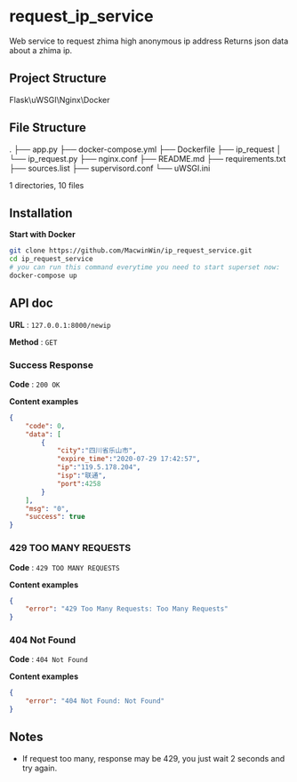 # request_ip_service
Web service to request zhima high anonymous ip address
Returns json data about a zhima ip.

## Project Structure
Flask\uWSGI\Nginx\Docker

## File Structure
.
├── app.py
├── docker-compose.yml
├── Dockerfile
├── ip_request
│   └── ip_request.py
├── nginx.conf
├── README.md
├── requirements.txt
├── sources.list
├── supervisord.conf
└── uWSGI.ini

1 directories, 10 files

## Installation
**Start with Docker**
```bash
git clone https://github.com/MacwinWin/ip_request_service.git
cd ip_request_service
# you can run this command everytime you need to start superset now:
docker-compose up
```

## API doc

**URL** : `127.0.0.1:8000/newip`

**Method** : `GET`

### Success Response

**Code** : `200 OK`

**Content examples**

```json
{
    "code": 0,
    "data": [
        {
            "city":"四川省乐山市",
            "expire_time":"2020-07-29 17:42:57",
            "ip":"119.5.178.204",
            "isp":"联通",
            "port":4258
        }
    ],
    "msg": "0",
    "success": true
}
```

### 429 TOO MANY REQUESTS

**Code** : `429 TOO MANY REQUESTS`

**Content examples**

```json
{
    "error": "429 Too Many Requests: Too Many Requests"
}
```

### 404 Not Found

**Code** : `404 Not Found`

**Content examples**

```json
{
    "error": "404 Not Found: Not Found"
}
```

## Notes

* If request too many, response may be 429, you just wait 2 seconds and try again.